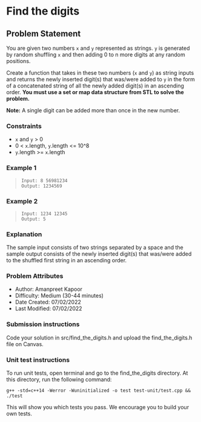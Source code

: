 # Find the digits

## Problem Statement  
You are given two numbers `x` and `y` represented as strings. `y` is generated by random shuffling `x` and then adding 0 to n more digits at any random positions. 

Create a function that takes in these two numbers (`x` and `y`) as string inputs and returns the newly inserted digit(s) that was/were added to `y` in the form of a concatenated string of all the newly added digit(s) in an ascending order. **You must use a set or map data structure from STL to solve the problem.** 

**Note:** A single digit can be added more than once in the new number. 

### Constraints
- `x` and `y` > 0 
- 0 < `x`.length, `y`.length <= 10^8 
- `y`.length >= `x`.length 

### Example 1
> `Input: 8 56981234`  
> `Output: 1234569`

### Example 2
> `Input: 1234 12345`  
> `Output: 5`

### Explanation 
The sample input consists of two strings separated by a space and the sample output consists of the newly inserted digit(s) that was/were added to the shuffled first string in an ascending order.  

### Problem Attributes
- Author: Amanpreet Kapoor
- Difficulty: Medium (30-44 minutes)
- Date Created: 07/02/2022
- Last Modified: 07/02/2022


### Submission instructions
Code your solution in src/find_the_digits.h and upload the find_the_digits.h file on Canvas.


### Unit test instructions
To run unit tests, open terminal and go to the find_the_digits directory. At this directory, run the following command:

`g++ -std=c++14 -Werror -Wuninitialized -o test test-unit/test.cpp && ./test`

This will show you which tests you pass. We encourage you to build your own tests.
